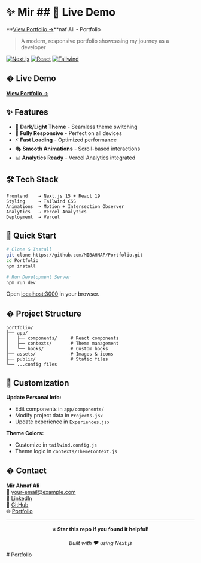 # ✨ Mir ## 🚀 Live Demo
**[View Portfolio →](https://mirahnaf-ali.com)**naf Ali - Portfolio

> A modern, responsive portfolio showcasing my journey as a developer

[![Next.js](https://img.shields.io/badge/Next.js-15-black?style=for-the-badge&logo=next.js)](https://nextjs.org/)
[![React](https://img.shields.io/badge/React-19-blue?style=for-the-badge&logo=react)](https://reactjs.org/)
[![Tailwind](https://img.shields.io/badge/Tailwind-CSS-38B2AC?style=for-the-badge&logo=tailwind-css)](https://tailwindcss.com/)

## � Live Demo
**[View Portfolio →](https://your-portfolio-url.vercel.app)**

## ✨ Features
- 🎨 **Dark/Light Theme** - Seamless theme switching
- 📱 **Fully Responsive** - Perfect on all devices  
- ⚡ **Fast Loading** - Optimized performance
- 🎭 **Smooth Animations** - Scroll-based interactions
- 📊 **Analytics Ready** - Vercel Analytics integrated

## 🛠️ Tech Stack
```
Frontend    → Next.js 15 + React 19
Styling     → Tailwind CSS
Animations  → Motion + Intersection Observer
Analytics   → Vercel Analytics
Deployment  → Vercel
```

## 🚀 Quick Start

```bash
# Clone & Install
git clone https://github.com/MIBAHNAF/Portfolio.git
cd Portfolio
npm install

# Run Development Server
npm run dev
```

Open [localhost:3000](http://localhost:3000) in your browser.

## � Project Structure
```
portfolio/
├── app/
│   ├── components/     # React components
│   ├── contexts/       # Theme management
│   └── hooks/          # Custom hooks
├── assets/             # Images & icons
├── public/             # Static files
└── ...config files
```

## 🎨 Customization

**Update Personal Info:**
- Edit components in `app/components/`
- Modify project data in `Projects.jsx`
- Update experience in `Experiences.jsx`

**Theme Colors:**
- Customize in `tailwind.config.js`
- Theme logic in `contexts/ThemeContext.js`

## � Contact

**Mir Ahnaf Ali**  
📧 [your-email@example.com](mailto:your-email@example.com)  
💼 [LinkedIn](https://linkedin.com/in/your-profile)  
🐙 [GitHub](https://github.com/MIBAHNAF)  
🌐 [Portfolio](https://mirahnaf-ali.com)  

---

<div align="center">

**⭐ Star this repo if you found it helpful!**

*Built with ❤️ using Next.js*

</div>
#   P o r t f o l i o 
 
 